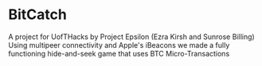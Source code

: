 # BitCatch
A project for UofTHacks by Project Epsilon (Ezra Kirsh and Sunrose Billing)
Using multipeer connectivity and Apple's iBeacons we made a fully functioning hide-and-seek game that uses BTC Micro-Transactions
